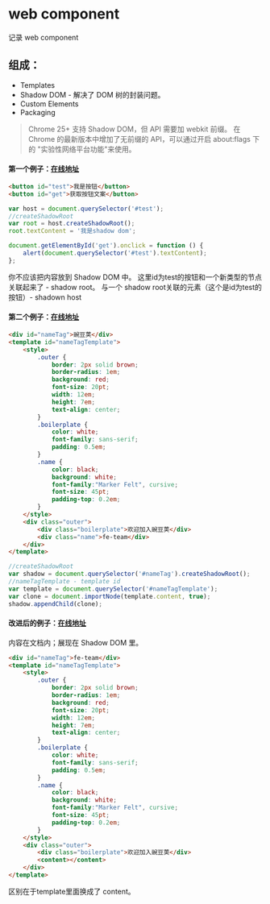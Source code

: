 # web component

记录 web component

## 组成：

* Templates
* Shadow DOM - 解决了 DOM 树的封装问题。
* Custom Elements
* Packaging

> Chrome 25+ 支持 Shadow DOM，但 API 需要加 webkit 前缀。 在 Chrome 的最新版本中增加了无前缀的 API，可以通过开启 about:flags 下的 "实验性网络平台功能"来使用。

#### 第一个例子：[在线地址](http://jsfiddle.net/zhangyaochun/1w4ykb5t/)

``` html
<button id="test">我是按钮</button>
<button id="get">获取按钮文案</button>
```

``` js
var host = document.querySelector('#test');
//createShadowRoot
var root = host.createShadowRoot();
root.textContent = '我是shadow dom';

document.getElementById('get').onclick = function () {
    alert(document.querySelector('#test').textContent);
};
```

你不应该把内容放到 Shadow DOM 中。
这里id为test的按钮和一个新类型的节点关联起来了 - shadow root。
与一个 shadow root关联的元素（这个是id为test的按钮）- shadown host


#### 第二个例子：[在线地址](http://jsfiddle.net/zhangyaochun/maf57rot/)


``` html
<div id="nameTag">豌豆荚</div>
<template id="nameTagTemplate">
    <style>
        .outer {
            border: 2px solid brown;
            border-radius: 1em;
            background: red;
            font-size: 20pt;
            width: 12em;
            height: 7em;
            text-align: center;
        }
        .boilerplate {
            color: white;
            font-family: sans-serif;
            padding: 0.5em;
        }
        .name {
            color: black;
            background: white;
            font-family:"Marker Felt", cursive;
            font-size: 45pt;
            padding-top: 0.2em;
        }
    </style>
    <div class="outer">
        <div class="boilerplate">欢迎加入豌豆荚</div>
        <div class="name">fe-team</div>
    </div>
</template>
```


``` js
//createShadowRoot
var shadow = document.querySelector('#nameTag').createShadowRoot();
//nameTagTemplate - template id
var template = document.querySelector('#nameTagTemplate');
var clone = document.importNode(template.content, true);
shadow.appendChild(clone);
```

#### 改进后的例子：[在线地址](http://jsfiddle.net/zhangyaochun/vhzhrns7/)


内容在文档内；展现在 Shadow DOM 里。

``` html
<div id="nameTag">fe-team</div>
<template id="nameTagTemplate">
    <style>
        .outer {
            border: 2px solid brown;
            border-radius: 1em;
            background: red;
            font-size: 20pt;
            width: 12em;
            height: 7em;
            text-align: center;
        }
        .boilerplate {
            color: white;
            font-family: sans-serif;
            padding: 0.5em;
        }
        .name {
            color: black;
            background: white;
            font-family:"Marker Felt", cursive;
            font-size: 45pt;
            padding-top: 0.2em;
        }
    </style>
    <div class="outer">
        <div class="boilerplate">欢迎加入豌豆荚</div>
        <content></content>
    </div>
</template>
```

区别在于template里面换成了 content。
